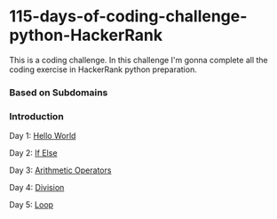 # 115-days-of-coding-challenge-python-HackerRank
This is a coding challenge. In this challenge I'm gonna complete all the coding exercise in HackerRank python preparation.

### Based on Subdomains
### Introduction
Day 1: [Hello World](Introduction/Day1SayHelloWorld.py)

Day 2: [If Else](Introduction/Day2IfElse.py)

Day 3: [Arithmetic Operators](Introduction/Day3ArithmeticOperators.py)

Day 4: [Division](Introduction/Day4Division.py)

Day 5: [Loop](Introduction/Day5Loop.py)
